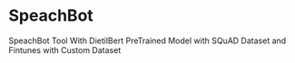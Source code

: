 # SpeachBot
SpeachBot Tool With DietilBert PreTrained Model with SQuAD Dataset and Fintunes with Custom Dataset
